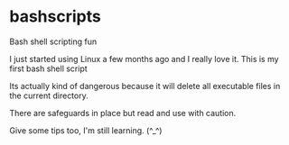 # bashscripts
Bash shell scripting fun

I just started using Linux a few months ago and I really love it.
This is my first bash shell script

Its actually kind of dangerous because it will delete all executable files
in the current directory. 

There are safeguards in place but read and use with caution.

Give some tips too, I'm still learning. (^_^)

